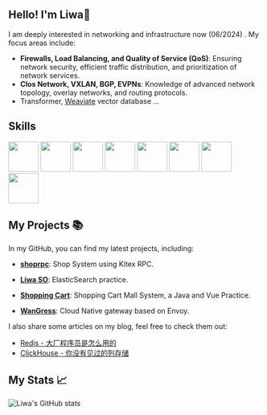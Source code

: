 ## Hello! I'm Liwa🦜

I am deeply interested in networking and infrastructure now (06/2024) . My focus areas include:
- **Firewalls, Load Balancing, and Quality of Service (QoS)**: Ensuring network security, efficient traffic distribution, and prioritization of network services.
- **Clos Network, VXLAN, BGP, EVPNs**: Knowledge of advanced network topology, overlay networks, and routing protocols.
- Transformer, [Weaviate](https://github.com/weaviate/weaviate) vector database ...
## Skills
<a><img src="https://cdn.jsdelivr.net/gh/devicons/devicon@latest/icons/rust/rust-original.svg" width=60 /></a>
<a><img src="https://cdn.jsdelivr.net/gh/devicons/devicon/icons/cplusplus/cplusplus-original.svg" width=60/></a>
<a><img src="https://cdn.jsdelivr.net/gh/devicons/devicon/icons/linux/linux-original.svg" width=60/></a>
<a><img src="https://cdn.jsdelivr.net/gh/devicons/devicon/icons/vim/vim-plain.svg" width=60/></a>
<a><img src="https://cdn.jsdelivr.net/gh/devicons/devicon/icons/kubernetes/kubernetes-original.svg" width=60></a>
<a><img src="https://cdn.jsdelivr.net/gh/devicons/devicon/icons/go/go-original.svg" width=60></a>
<a><img src="https://cdn.jsdelivr.net/gh/devicons/devicon/icons/java/java-original.svg" width=60></a>
<a><img src="https://cdn.jsdelivr.net/gh/devicons/devicon/icons/spring/spring-original.svg" width=60></a>

## My Projects 📚

In my GitHub, you can find my latest projects, including:

- **[shoprpc](https://github.com/liwagu/shoprpc)**: Shop System using Kitex RPC.

- **[Liwa SO](https://github.com/liwagu/liwa-so)**: ElasticSearch practice.

- **[Shopping Cart](https://github.com/liwagu/ShoppingCart)**: Shopping Cart Mall System, a Java and Vue Practice.

- **[WanGress](https://github.com/liwagu/wangress)**: Cloud Native gateway based on Envoy.

I also share some articles on my blog, feel free to check them out:

- [Redis - 大厂程序员是怎么用的](https://juejin.cn/post/7200376545243807802)
- [ClickHouse - 你没有见过的列存储](https://juejin.cn/post/7200689071260680249)


## My Stats 📈

![Liwa's GitHub stats](https://github-readme-stats.vercel.app/api?username=liwagu&show_icons=true&theme=radical)

